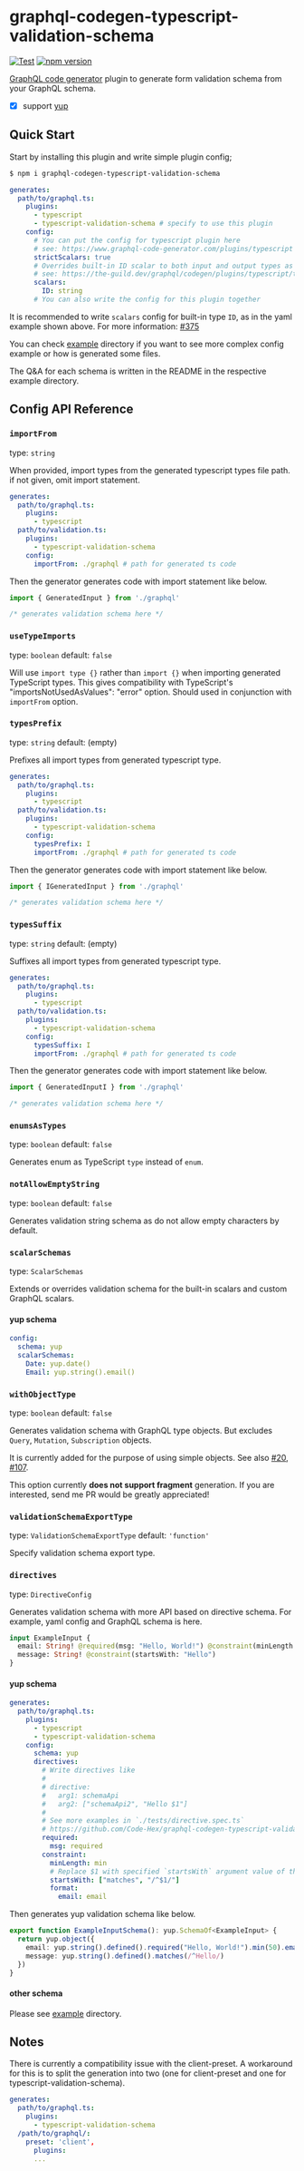 # graphql-codegen-typescript-validation-schema

[![Test](https://github.com/Code-Hex/graphql-codegen-typescript-validation-schema/actions/workflows/ci.yml/badge.svg)](https://github.com/Code-Hex/graphql-codegen-typescript-validation-schema/actions/workflows/ci.yml) [![npm version](https://badge.fury.io/js/graphql-codegen-typescript-validation-schema.svg)](https://badge.fury.io/js/graphql-codegen-typescript-validation-schema)

[GraphQL code generator](https://github.com/dotansimha/graphql-code-generator) plugin to generate form validation schema from your GraphQL schema.

- [x] support [yup](https://github.com/jquense/yup)

## Quick Start

Start by installing this plugin and write simple plugin config;

```sh
$ npm i graphql-codegen-typescript-validation-schema
```

```yml
generates:
  path/to/graphql.ts:
    plugins:
      - typescript
      - typescript-validation-schema # specify to use this plugin
    config:
      # You can put the config for typescript plugin here
      # see: https://www.graphql-code-generator.com/plugins/typescript
      strictScalars: true
      # Overrides built-in ID scalar to both input and output types as string.
      # see: https://the-guild.dev/graphql/codegen/plugins/typescript/typescript#scalars
      scalars:
        ID: string
      # You can also write the config for this plugin together
```

It is recommended to write `scalars` config for built-in type `ID`, as in the yaml example shown above. For more information: [#375](https://github.com/Code-Hex/graphql-codegen-typescript-validation-schema/pull/375)

You can check [example](https://github.com/Code-Hex/graphql-codegen-typescript-validation-schema/tree/main/example) directory if you want to see more complex config example or how is generated some files.

The Q&A for each schema is written in the README in the respective example directory.

## Config API Reference

### `importFrom`

type: `string`

When provided, import types from the generated typescript types file path. if not given, omit import statement.

```yml
generates:
  path/to/graphql.ts:
    plugins:
      - typescript
  path/to/validation.ts:
    plugins:
      - typescript-validation-schema
    config:
      importFrom: ./graphql # path for generated ts code
```

Then the generator generates code with import statement like below.

```ts
import { GeneratedInput } from './graphql'

/* generates validation schema here */
```

### `useTypeImports`

type: `boolean` default: `false`

Will use `import type {}` rather than `import {}` when importing generated TypeScript types.
This gives compatibility with TypeScript's "importsNotUsedAsValues": "error" option.
Should used in conjunction with `importFrom` option.

### `typesPrefix`

type: `string` default: (empty)

Prefixes all import types from generated typescript type.

```yml
generates:
  path/to/graphql.ts:
    plugins:
      - typescript
  path/to/validation.ts:
    plugins:
      - typescript-validation-schema
    config:
      typesPrefix: I
      importFrom: ./graphql # path for generated ts code
```

Then the generator generates code with import statement like below.

```ts
import { IGeneratedInput } from './graphql'

/* generates validation schema here */
```

### `typesSuffix`

type: `string` default: (empty)

Suffixes all import types from generated typescript type.

```yml
generates:
  path/to/graphql.ts:
    plugins:
      - typescript
  path/to/validation.ts:
    plugins:
      - typescript-validation-schema
    config:
      typesSuffix: I
      importFrom: ./graphql # path for generated ts code
```

Then the generator generates code with import statement like below.

```ts
import { GeneratedInputI } from './graphql'

/* generates validation schema here */
```

### `enumsAsTypes`

type: `boolean` default: `false`

Generates enum as TypeScript `type` instead of `enum`.

### `notAllowEmptyString`

type: `boolean` default: `false`

Generates validation string schema as do not allow empty characters by default.

### `scalarSchemas`

type: `ScalarSchemas`

Extends or overrides validation schema for the built-in scalars and custom GraphQL scalars.

#### yup schema

```yml
config:
  schema: yup
  scalarSchemas:
    Date: yup.date()
    Email: yup.string().email()
```

### `withObjectType`

type: `boolean` default: `false`

Generates validation schema with GraphQL type objects. But excludes `Query`, `Mutation`, `Subscription` objects.

It is currently added for the purpose of using simple objects. See also [#20](https://github.com/Code-Hex/graphql-codegen-typescript-validation-schema/issues/20#issuecomment-1058969191), [#107](https://github.com/Code-Hex/graphql-codegen-typescript-validation-schema/issues/107).

This option currently **does not support fragment** generation. If you are interested, send me PR would be greatly appreciated!

### `validationSchemaExportType`

type: `ValidationSchemaExportType` default: `'function'`

Specify validation schema export type.

### `directives`

type: `DirectiveConfig`

Generates validation schema with more API based on directive schema. For example, yaml config and GraphQL schema is here.

```graphql
input ExampleInput {
  email: String! @required(msg: "Hello, World!") @constraint(minLength: 50, format: "email")
  message: String! @constraint(startsWith: "Hello")
}
```

#### yup schema

```yml
generates:
  path/to/graphql.ts:
    plugins:
      - typescript
      - typescript-validation-schema
    config:
      schema: yup
      directives:
        # Write directives like
        #
        # directive:
        #   arg1: schemaApi
        #   arg2: ["schemaApi2", "Hello $1"]
        #
        # See more examples in `./tests/directive.spec.ts`
        # https://github.com/Code-Hex/graphql-codegen-typescript-validation-schema/blob/main/tests/directive.spec.ts
        required:
          msg: required
        constraint:
          minLength: min
          # Replace $1 with specified `startsWith` argument value of the constraint directive
          startsWith: ["matches", "/^$1/"]
          format:
            email: email
```

Then generates yup validation schema like below.

```ts
export function ExampleInputSchema(): yup.SchemaOf<ExampleInput> {
  return yup.object({
    email: yup.string().defined().required("Hello, World!").min(50).email(),
    message: yup.string().defined().matches(/^Hello/)
  })
}
```


#### other schema

Please see [example](https://github.com/Code-Hex/graphql-codegen-typescript-validation-schema/tree/main/example) directory.

## Notes

There is currently a compatibility issue with the client-preset. A workaround for this is to split the generation into two (one for client-preset and one for typescript-validation-schema).

```yml
generates:
  path/to/graphql.ts:
    plugins:
      - typescript-validation-schema
  /path/to/graphql/:
    preset: 'client',
      plugins:
      ...
```
